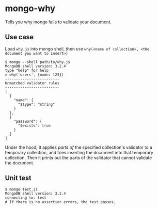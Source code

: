 # mongo-why
Tells you why mongo fails to validate your document.

## Use case

Load `why.js` into mongo shell, then use `why(<name of collection>, <the document you want to insert>)`

```
$ mongo --shell path/to/why.js
MongoDB shell version: 3.2.4
type "help" for help
> why('users', {name: 123})
-------------------------
Unmatched validator rules
-------------------------
[
  {
    "name": {
      "$type": "string"
    }
  },
  {
    "password": {
      "$exists": true
    }
  }
]
```

Under the hood, it applies *parts of* the specified collection's validator to a temporary collection, and tries inserting the document into that temporary collection. Then it prints out the parts of the validator that cannot validate the document.

## Unit test

```
$ mongo test.js
MongoDB shell version: 3.2.4
connecting to: test
# If there is no assertion errors, the test passes.
```
